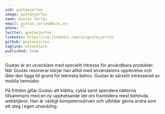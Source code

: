 ```yaml
---
uid: gustavjorlov
image: gustavjorlov
name: Gustav Jorlöv
email: gustav.jorlov@kits.se
phone: ""
twitter: gustavjorlov
linkedin: https://se.linkedin.com/in/gustavjorlov
github: gustavjorlov
tagline: Utvecklare
published: true
---
```


Gustav är en utvecklare med speciellt intresse för användbara produkter. När Gustav resonerar börjar han alltid med användarens upplevelse och låter den ligga till grund för tekniska behov. Gustav är särskilt intresserad av mobila hemsidor.

På fritiden gillar Gustav att klättra, cykla samt spendera nätterna tillsammans med en ny upphetsande idé om framtidens mest behövda webbtjänst. Han är väldigt kompetensdriven och utbildar gärna andra som ett steg i egen utveckling.
